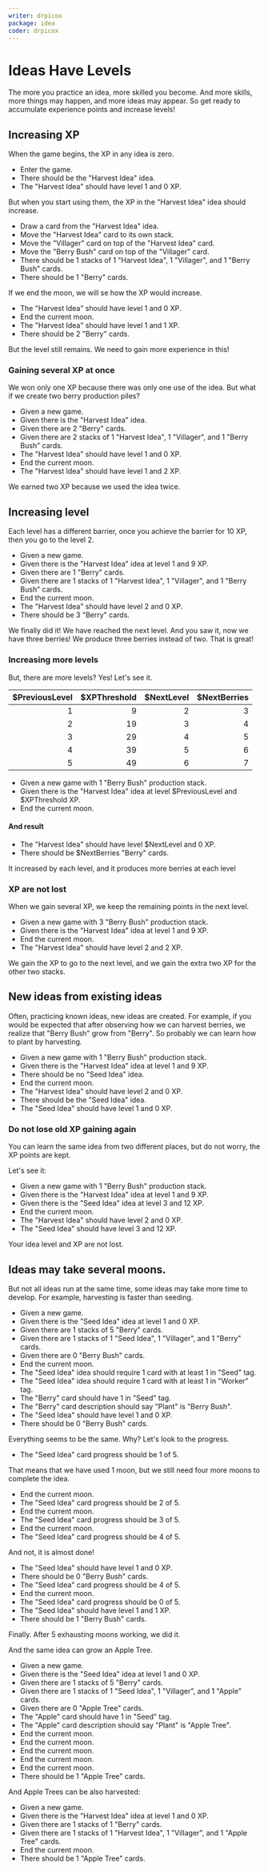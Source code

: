 ```yaml
---
writer: drpicox
package: idea
coder: drpicox
---
```

# Ideas Have Levels

The more you practice an idea, more skilled you become.
And more skills, more things may happen, and more ideas may appear.
So get ready to accumulate experience points and increase levels!

## Increasing XP

When the game begins, the XP in any idea is zero.

 * Enter the game.
 * There should be the "Harvest Idea" idea.
 * The "Harvest Idea" should have level 1 and 0 XP.

But when you start using them, the XP in the "Harvest Idea" idea should increase.

 * Draw a card from the "Harvest Idea" idea.
 * Move the "Harvest Idea" card to its own stack.
 * Move the "Villager" card on top of the "Harvest Idea" card.
 * Move the "Berry Bush" card on top of the "Villager" card.
 * There should be 1 stacks of 1 "Harvest Idea", 1 "Villager", and 1 "Berry Bush" cards.
 * There should be 1 "Berry" cards.

If we end the moon, we will se how the XP would increase.

 * The "Harvest Idea" should have level 1 and 0 XP.
 * End the current moon.
 * The "Harvest Idea" should have level 1 and 1 XP.
 * There should be 2 "Berry" cards.

But the level still remains. We need to gain more experience in this!

### Gaining several XP at once

We won only one XP because there was only one use of the idea.
But what if we create two berry production piles?

 * Given a new game.
 * Given there is the "Harvest Idea" idea.
 * Given there are 2 "Berry" cards.
 * Given there are 2 stacks of 1 "Harvest Idea", 1 "Villager", and 1 "Berry Bush" cards.
 * The "Harvest Idea" should have level 1 and 0 XP.
 * End the current moon.
 * The "Harvest Idea" should have level 1 and 2 XP.

We earned two XP because we used the idea twice.

## Increasing level

Each level has a different barrier, once you achieve the
barrier for 10 XP, then you go to the level 2.

 * Given a new game.
 * Given there is the "Harvest Idea" idea at level 1 and 9 XP.
 * Given there are 1 "Berry" cards.
 * Given there are 1 stacks of 1 "Harvest Idea", 1 "Villager", and 1 "Berry Bush" cards.
 * End the current moon.
 * The "Harvest Idea" should have level 2 and 0 XP.
 * There should be 3 "Berry" cards.

We finally did it! We have reached the next level.
And you saw it, now we have three berries!
We produce three berries instead of two. That is great!

### Increasing more levels

But, there are more levels? Yes! 
Let's see it.

| $PreviousLevel |  $XPThreshold |  $NextLevel | $NextBerries |
|---------------:|--------------:|------------:|-------------:|
|              1 |             9 |           2 |            3 |
|              2 |            19 |           3 |            4 |
|              3 |            29 |           4 |            5 |
|              4 |            39 |           5 |            6 |
|              5 |            49 |           6 |            7 |

 * Given a new game with 1 "Berry Bush" production stack.
 * Given there is the "Harvest Idea" idea at level $PreviousLevel and $XPThreshold XP.
 * End the current moon.

#### And result

 * The "Harvest Idea" should have level $NextLevel and 0 XP.
 * There should be $NextBerries "Berry" cards.

It increased by each level, and it produces more berries at each level

### XP are not lost

When we gain several XP, we keep the remaining points in the next level.
 
 * Given a new game with 3 "Berry Bush" production stack.
 * Given there is the "Harvest Idea" idea at level 1 and 9 XP.
 * End the current moon.
 * The "Harvest Idea" should have level 2 and 2 XP.

We gain the XP to go to the next level, and we gain the extra two XP for the other two stacks.

## New ideas from existing ideas

Often, practicing known ideas, new ideas are created.
For example, if you would be expected that after observing how we can harvest berries,
we realize that "Berry Bush" grow from "Berry". 
So probably we can learn how to plant by harvesting.

 * Given a new game with 1 "Berry Bush" production stack.
 * Given there is the "Harvest Idea" idea at level 1 and 9 XP.
 * There should be no "Seed Idea" idea.
 * End the current moon.
 * The "Harvest Idea" should have level 2 and 0 XP.
 * There should be the "Seed Idea" idea.
 * The "Seed Idea" should have level 1 and 0 XP.

### Do not lose old XP gaining again

You can learn the same idea from two different places, but
do not worry, the XP points are kept. 

Let's see it:

 * Given a new game with 1 "Berry Bush" production stack.
 * Given there is the "Harvest Idea" idea at level 1 and 9 XP.
 * Given there is the "Seed Idea" idea at level 3 and 12 XP.
 * End the current moon.
 * The "Harvest Idea" should have level 2 and 0 XP.
 * The "Seed Idea" should have level 3 and 12 XP.

Your idea level and XP are not lost.

## Ideas may take several moons.

But not all ideas run at the same time, some ideas may take more time to develop.
For example, harvesting is faster than seeding.

 * Given a new game.
 * Given there is the "Seed Idea" idea at level 1 and 0 XP.
 * Given there are 1 stacks of 5 "Berry" cards.
 * Given there are 1 stacks of 1 "Seed Idea", 1 "Villager", and 1 "Berry" cards.
 * Given there are 0 "Berry Bush" cards.
 * End the current moon.
 * The "Seed Idea" idea should require 1 card with at least 1 in "Seed" tag.
 * The "Seed Idea" idea should require 1 card with at least 1 in "Worker" tag.
 * The "Berry" card should have 1 in "Seed" tag.
 * The "Berry" card description should say "Plant" is "Berry Bush".
 * The "Seed Idea" should have level 1 and 0 XP.
 * There should be 0 "Berry Bush" cards.

Everything seems to be the same. Why? Let's look to the progress.

 * The "Seed Idea" card progress should be 1 of 5.

That means that we have used 1 moon, but we still need four more moons to complete the idea.

 * End the current moon.
 * The "Seed Idea" card progress should be 2 of 5.
 * End the current moon.
 * The "Seed Idea" card progress should be 3 of 5.
 * End the current moon.
 * The "Seed Idea" card progress should be 4 of 5.

And not, it is almost done!

 * The "Seed Idea" should have level 1 and 0 XP.
 * There should be 0 "Berry Bush" cards.
 * The "Seed Idea" card progress should be 4 of 5.
 * End the current moon.
 * The "Seed Idea" card progress should be 0 of 5.
 * The "Seed Idea" should have level 1 and 1 XP.
 * There should be 1 "Berry Bush" cards.

Finally. After 5 exhausting moons working, we did it.

And the same idea can grow an Apple Tree.

 * Given a new game.
 * Given there is the "Seed Idea" idea at level 1 and 0 XP.
 * Given there are 1 stacks of 5 "Berry" cards.
 * Given there are 1 stacks of 1 "Seed Idea", 1 "Villager", and 1 "Apple" cards.
 * Given there are 0 "Apple Tree" cards.
 * The "Apple" card should have 1 in "Seed" tag.
 * The "Apple" card description should say "Plant" is "Apple Tree".
 * End the current moon.
 * End the current moon.
 * End the current moon.
 * End the current moon.
 * End the current moon.
 * There should be 1 "Apple Tree" cards.

And Apple Trees can be also harvested:

 * Given a new game.
 * Given there is the "Harvest Idea" idea at level 1 and 0 XP.
 * Given there are 1 stacks of 1 "Berry" cards.
 * Given there are 1 stacks of 1 "Harvest Idea", 1 "Villager", and 1 "Apple Tree" cards.
 * End the current moon.
 * There should be 1 "Apple Tree" cards.
